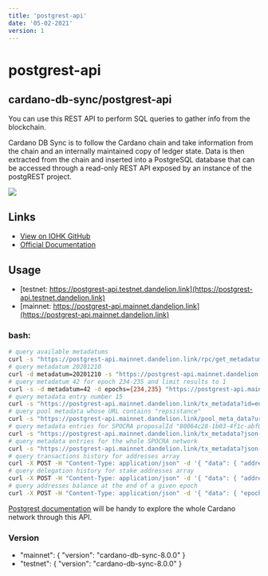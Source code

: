```yaml
---
title: 'postgrest-api'
date: '05-02-2021'
version: 1
---    
```


# postgrest-api
## cardano-db-sync/postgrest-api

You can use this REST API to perform SQL queries to gather info from the blockchain.

Cardano DB Sync is to follow the Cardano chain and take information from the chain and an internally maintained copy of ledger state. Data is then extracted from the chain and inserted into a PostgreSQL database that can be accessed through a read-only REST API exposed by an instance of the postgREST project.

![](/showcase-postgrest-api.png)

## Links
- [View on IOHK GitHub](https://github.com/input-output-hk/cardano-db-sync)
- [Official Documentation](https://github.com/input-output-hk/cardano-db-sync/blob/master/doc/interesting-queries.md)


## Usage
- [testnet: https://postgrest-api.testnet.dandelion.link](https://postgrest-api.testnet.dandelion.link)
- [mainnet: https://postgrest-api.mainnet.dandelion.link](https://postgrest-api.mainnet.dandelion.link)

### bash:
```bash
# query available metadatums
curl -s "https://postgrest-api.mainnet.dandelion.link/rpc/get_metadatum"
# query metadatum 20201210
curl -d metadatum=20201210 -s "https://postgrest-api.mainnet.dandelion.link/rpc/get_metadata" | jq .
# query metadatum 42 for epoch 234-235 and limit results to 1
curl -s -d metadatum=42 -d epochs={234,235} "https://postgrest-api.mainnet.dandelion.link/rpc/get_metadata?limit=1"
# query metadata entry number 15
curl -s "https://postgrest-api.mainnet.dandelion.link/tx_metadata?id=eq.15"
# query pool metadata whose URL contains "repsistance" 
curl -s "https://postgrest-api.mainnet.dandelion.link/pool_meta_data?url=like.*repsistance*"
# query metadata entries for SPOCRA proposalId "80064c28-1b03-4f1c-abf0-ca8c5a98d5b9"
curl -s "https://postgrest-api.mainnet.dandelion.link/tx_metadata?json->>ProposalId=eq.80064c28-1b03-4f1c-abf0-ca8c5a98d5b9"
# query metadata entries for the whole SPOCRA network
curl -s "https://postgrest-api.mainnet.dandelion.link/tx_metadata?json->>NetworkId=eq.SPOCRA"
# query transactions history for addresses array
curl -X POST -H "Content-Type: application/json" -d '{ "data": { "addresses" : ["addr_test1vzep2se0nr849acwfnlpm2sa3sz726g6v78ej4sy9ewjprqmcl720","addr_test1qptw3z77j2vjhd45vdqhct46uvwucese43twz9afv0lt9h83lgv8qkdvg9akyn2yyrtp75sd6ejwl3m0f4qtve43ydnsckuvc4"] } }' -s "https://postgrest-api.testnet.dandelion.link/rpc/get_tx_history_for_addresses" | jq .
# query delegation history for stake addresses array
curl -X POST -H "Content-Type: application/json" -d '{ "data": { "addresses" : ["stake_test1uz605p766mvsyrufagjw5fepqfp8x9ff2ty2hzdrjuvuj8g5efx4w","stake_test1uq3zf47elmdxp92wgmcx4lrkjrlts5fffs36c7dz02d7faqye6l9j"] } }' -s "https://postgrest-api.testnet.dandelion.link/rpc/get_delegation_history_for_stake_address" | jq .
# query addresses balance at the end of a given epoch
curl -X POST -H "Content-Type: application/json" -d '{ "data": { "epoch": "105", "addresses" : ["addr_test1vzep2se0nr849acwfnlpm2sa3sz726g6v78ej4sy9ewjprqmcl720","addr_test1qptw3z77j2vjhd45vdqhct46uvwucese43twz9afv0lt9h83lgv8qkdvg9akyn2yyrtp75sd6ejwl3m0f4qtve43ydnsckuvc4"] } }' -s "https://postgrest-api.testnet.dandelion.link/rpc/get_eoe_balance_for_addresses" | jq .

```

[Postgrest documentation](http://postgrest.org/en/latest/api.html) will be handy to explore the whole Cardano network through this API.

### Version
- "mainnet": { "version": "cardano-db-sync-8.0.0" }
- "testnet": { "version": "cardano-db-sync-8.0.0" }
